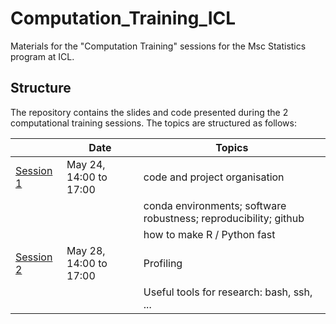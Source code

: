 # Computation_Training_ICL
Materials for the "Computation Training" sessions for the Msc Statistics program at ICL.

## Structure 

The repository contains the slides and code presented during the 2 computational training sessions.
The topics are structured as follows:

|                          | Date                   | Topics                                                           |
|--------------------------|------------------------|------------------------------------------------------------------|
| [Session 1](./session1/) | May 24, 14:00 to 17:00 | code and project organisation                                    |
|                          |                        | conda environments; software robustness; reproducibility; github |
|                          |                        | how to make R / Python fast                                      |
| [Session 2](./session2/) | May 28, 14:00 to 17:00 | Profiling                                                        |
|                          |                        | Useful tools for research: bash, ssh, ...                        |


